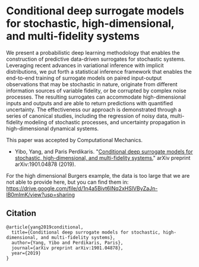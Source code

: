 # Conditional deep surrogate models for stochastic, high-dimensional, and multi-fidelity systems
We present a probabilistic deep learning methodology that enables the construction of predictive data-driven surrogates for stochastic systems. Leveraging recent advances in variational inference with implicit distributions, we put forth a statistical inference framework that enables the end-to-end training of surrogate models on paired input-output observations that may be stochastic in nature, originate from different information sources of variable fidelity, or be corrupted by complex noise processes. The resulting surrogates can accommodate high-dimensional inputs and outputs and are able to return predictions with quantified uncertainty. The effectiveness our approach is demonstrated through a series of canonical studies, including the regression of noisy data, multi-fidelity modeling of stochastic processes, and uncertainty propagation in high-dimensional dynamical systems.

This paper was accepted by Computational Mechanics.

- Yibo, Yang, and Paris Perdikaris. "[Conditional deep surrogate models for stochastic, high-dimensional, and multi-fidelity systems.](https://arxiv.org/abs/1901.04878)" arXiv preprint arXiv:1901.04878 (2019).

For the high dimensional Burgers example, the data is too large that we are not able to provide here, but you can find them in: https://drive.google.com/file/d/1n4a5Bivt6INq2xHSlVByZaJn-lB0mImK/view?usp=sharing


## Citation
```
@article{yang2019conditional,
  title={Conditional deep surrogate models for stochastic, high-dimensional, and multi-fidelity systems},
  author={Yang, Yibo and Perdikaris, Paris},
  journal={arXiv preprint arXiv:1901.04878},
  year={2019}
}
```
